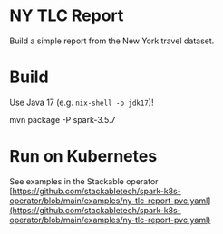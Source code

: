 # NY TLC Report

Build a simple report from the New York travel dataset.

# Build

Use Java 17 (e.g. `nix-shell -p jdk17`)!

mvn package -P spark-3.5.7

# Run on Kubernetes

See examples in the Stackable operator [https://github.com/stackabletech/spark-k8s-operator/blob/main/examples/ny-tlc-report-pvc.yaml](https://github.com/stackabletech/spark-k8s-operator/blob/main/examples/ny-tlc-report-pvc.yaml)

